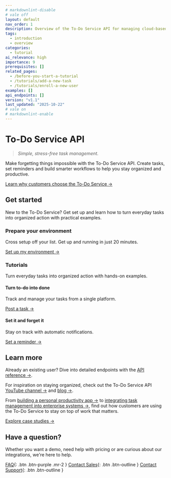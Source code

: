 ```yaml
---
# markdownlint-disable
# vale off
layout: default
nav_order: 1
description: Overview of the To-Do Service API for managing cloud-based task lists.
tags:
  - introduction
  - overview
categories:
  - tutorial
ai_relevance: high
importance: 9
prerequisites: []
related_pages:
  - /before-you-start-a-tutorial
  - /tutorials/add-a-new-task
  - /tutorials/enroll-a-new-user
examples: []
api_endpoints: []
version: "v1.1"
last_updated: "2025-10-22"
# vale on
# markdownlint-enable
---
```


# To-Do Service API

> _Simple, stress-free task management._

Make forgetting things impossible with the To-Do Service API. Create tasks, set reminders and build smarter workflows to help you stay organized and productive.

[Learn why customers choose the To-Do Service →](videos/about-the-to-do-service.mp4)

## Get started

New to the To-Do Service? Get set up and learn how to turn everyday tasks into organized action with practical examples.

### Prepare your environment

Cross setup off your list. Get up and running in just 20 minutes.

[Set up my environment →](/docs/before-you-start-a-tutorial.md)

### Tutorials

Turn everyday tasks into organized action with hands-on examples.

#### Turn to-do into done

Track and manage your tasks from a single platform.

[Post a task →](/docs/tutorials/add-a-new-task.md)

#### Set it and forget it

Stay on track with automatic notifications.

[Set a reminder →](/docs/tutorials/add-a-new-reminder.md)

## Learn more

Already an existing user? Dive into detailed endpoints with the [API reference →](/docs/api/).

For inspiration on staying organized, check out
the To-Do Service API [YouTube channel →](http://www.youtube.com/@to-do-service) and [blog →](http://www.todoservice.com/blog).

From [building a personal productivity app →](http://www.todoservice.com/case-studies/case-4) to [integrating task management into enterprise systems →](http://www.todoservice.com/case-studies/case-61), find out how  customers are using the To-Do Service to stay on top of work that matters.

[Explore case studies →](http://www.todoservice.com/case-studies)

## Have a question?

Whether you want a demo, need help with pricing or are curious about our integrations, we're here to help.

[FAQ](http://todoservice.com/documentation/faq){: .btn .btn-purple .mr-2 }
[Contact Sales](http://todoservice.com/sales/contact-us){: .btn .btn-outline }
[Contact Support](http://todoservice.com/support/contact-us){: .btn .btn-outline }
